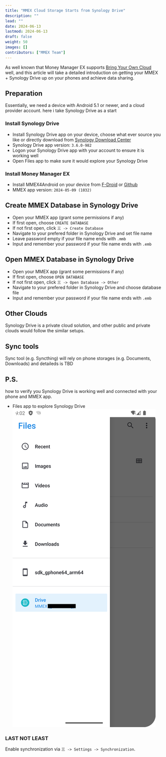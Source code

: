 ```yaml
---
title: "MMEX Cloud Storage Starts from Synology Drive"
description: ""
lead: ""
date: 2024-06-13
lastmod: 2024-06-13
draft: false
weight: 50
images: []
contributors: ["MMEX Team"]
---
```


As well known that Money Manager EX supports [Bring Your Own Cloud](../../docs/features/usecloud/) well, and this article will take a detailed introduction on getting your MMEX + Synology Drive up on your phones and achieve data sharing.

## Preparation
Essentially, we need a device with Android 5.1 or newer, and a cloud provider account. here i take Synology Drive as a start

### Install Synology Drive
* Install Synology Drive app on your device, choose what ever source you like or directly download from [Synology Download Center](https://www.synology.com/en-sg/support/download/DS920+?version=7.2#androids)
* Synology Drive app version: `3.6.0-982`
* Logon your Synology Drive app with your account to ensure it is working well
* Open Files app to make sure it would explore your Synology Drive

### Install Money Manager EX
* Install MMEX4Android on your device from [F-Droid](https://f-droid.org/packages/com.money.manager.ex/) or [Github](https://github.com/moneymanagerex/android-money-manager-ex/releases)
* MMEX app version: `2024-05-09 (1032)`


## Create MMEX Database in Synology Drive
* Open your MMEX app (grant some permissions if any)
* If first open, choose `CREATE DATABASE`
* If not first open, click `三 -> Create Database`
* Navigate to your prefered folder in Synology Drive and set file name
* Leave password empty if your file name ends with `.mmb`
* Input and remember your password if your file name ends with `.emb`


## Open MMEX Database in Synology Drive
* Open your MMEX app (grant some permissions if any)
* If first open, choose `OPEN DATABASE`
* If not first open, click `三 -> Open Database -> Other`
* Navigate to your prefered folder in Synology Drive and choose database file 
* Input and remember your password if your file name ends with `.emb`


## Other Clouds
Synology Drive is a private cloud solution, and other public and private clouds would follow the similar setups.

## Sync tools
Sync tool (e.g. Syncthing) will rely on phone storages (e.g. Documents, Downloads) and detaileds is TBD

## P.S.
how to verify you Synology Drive is working well and connected with your phone and MMEX app.
* Files app to explore Synology Drive 
![files on nas](files_nas.png)

### LAST NOT LEAST
Enable synchronization via `三 -> Settings -> Synchronization`.
